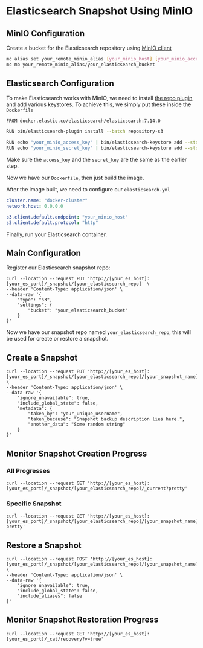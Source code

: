 # Elasticsearch Snapshot Using MinIO

## MinIO Configuration

Create a bucket for the Elasticsearch repository using [MinIO client](https://docs.min.io/docs/minio-client-quickstart-guide.html)

```bash
mc alias set your_remote_minio_alias [your_minio_host] [your_minio_access_key] [your_minio_secret_key]
mc mb your_remote_minio_alias/your_elasticsearch_bucket
```

## Elasticsearch Configuration

To make Elasticsearch works with MinIO, we need to install [the repo plugin](https://www.elastic.co/guide/en/elasticsearch/plugins/7.14/repository-s3.html) and add various keystores. To achieve this, we simply put these inside the `Dockerfile`

```bash
FROM docker.elastic.co/elasticsearch/elasticsearch:7.14.0

RUN bin/elasticsearch-plugin install --batch repository-s3

RUN echo "your_minio_access_key" | bin/elasticsearch-keystore add --stdin --force s3.client.default.access_key
RUN echo "your_minio_secret_key" | bin/elasticsearch-keystore add --stdin --force s3.client.default.secret_key
```

Make sure the `access_key` and the `secret_key` are the same as the earlier step.

Now we have our `Dockerfile`, then just build the image.

After the image built, we need to configure our `elasticsearch.yml`

```yml
cluster.name: "docker-cluster"
network.host: 0.0.0.0

s3.client.default.endpoint: "your_minio_host"
s3.client.default.protocol: "http"
```

Finally, run your Elasticsearch container.

## Main Configuration

Register our Elasticsearch snapshot repo:

```curl
curl --location --request PUT 'http://[your_es_host]:[your_es_port]/_snapshot/[your_elasticsearch_repo]' \
--header 'Content-Type: application/json' \
--data-raw '{
    "type": "s3",
    "settings": {
        "bucket": "your_elasticsearch_bucket"
    }
}'
```

Now we have our snapshot repo named `your_elasticsearch_repo`, this will be used for create or restore a snapshot.

## Create a Snapshot

```curl
curl --location --request PUT 'http://[your_es_host]:[your_es_port]/_snapshot/[your_elasticsearch_repo]/[your_snapshot_name]' \
--header 'Content-Type: application/json' \
--data-raw '{
    "ignore_unavailable": true,
    "include_global_state": false,
    "metadata": {
        "taken_by": "your_unique_username",
        "taken_because": "Snapshot backup description lies here.",
        "another_data": "Some random string"
    }
}'
```

## Monitor Snapshot Creation Progress

### All Progresses

```curl
curl --location --request GET 'http://[your_es_host]:[your_es_port]/_snapshot/[your_elasticsearch_repo]/_current?pretty'
```

### Specific Snapshot

```curl
curl --location --request GET 'http://[your_es_host]:[your_es_port]/_snapshot/[your_elasticsearch_repo]/[your_snapshot_name]?pretty'
```

## Restore a Snapshot

```curl
curl --location --request POST 'http://[your_es_host]:[your_es_port]/_snapshot/[your_elasticsearch_repo]/[your_snapshot_name]/_restore' \
--header 'Content-Type: application/json' \
--data-raw '{
    "ignore_unavailable": true,
    "include_global_state": false,
    "include_aliases": false
}'
```

## Monitor Snapshot Restoration Progress

```curl
curl --location --request GET 'http://[your_es_host]:[your_es_port]/_cat/recovery?v=true'
```
